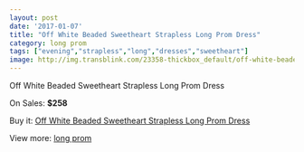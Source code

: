```yaml
---
layout: post
date: '2017-01-07'
title: "Off White Beaded Sweetheart Strapless Long Prom Dress"
category: long prom
tags: ["evening","strapless","long","dresses","sweetheart"]
image: http://img.transblink.com/23358-thickbox_default/off-white-beaded-sweetheart-strapless-long-prom-dress.jpg
---
```

Off White Beaded Sweetheart Strapless Long Prom Dress

On Sales: **$258**
<a href="https://www.transblink.com/en/long-prom/7397-off-white-beaded-sweetheart-strapless-long-prom-dress.html"><amp-img layout="responsive" width="600" height="600" src="//img.transblink.com/23358-thickbox_default/off-white-beaded-sweetheart-strapless-long-prom-dress.jpg" alt="Off White Beaded Sweetheart Strapless Long Prom Dress 0" /></a>
<a href="https://www.transblink.com/en/long-prom/7397-off-white-beaded-sweetheart-strapless-long-prom-dress.html"><amp-img layout="responsive" width="600" height="600" src="//img.transblink.com/23359-thickbox_default/off-white-beaded-sweetheart-strapless-long-prom-dress.jpg" alt="Off White Beaded Sweetheart Strapless Long Prom Dress 1" /></a>

Buy it: [Off White Beaded Sweetheart Strapless Long Prom Dress](https://www.transblink.com/en/long-prom/7397-off-white-beaded-sweetheart-strapless-long-prom-dress.html "Off White Beaded Sweetheart Strapless Long Prom Dress")

View more: [long prom](https://www.transblink.com/en/58-long-prom "long prom")